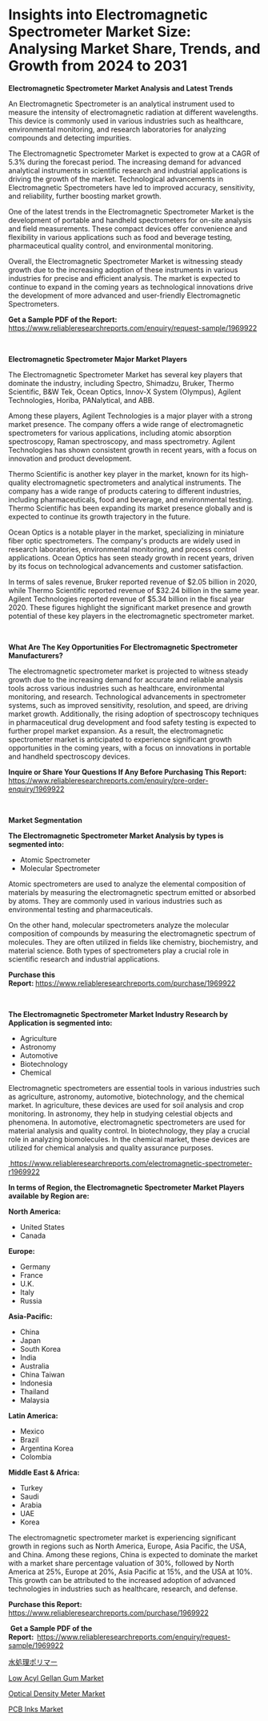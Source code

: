 <p><h1>Insights into Electromagnetic Spectrometer Market Size: Analysing Market Share, Trends, and Growth from 2024 to 2031</h1></p><p><strong>Electromagnetic Spectrometer Market Analysis and Latest Trends</strong></p>
<p><p>An Electromagnetic Spectrometer is an analytical instrument used to measure the intensity of electromagnetic radiation at different wavelengths. This device is commonly used in various industries such as healthcare, environmental monitoring, and research laboratories for analyzing compounds and detecting impurities.</p><p>The Electromagnetic Spectrometer Market is expected to grow at a CAGR of 5.3% during the forecast period. The increasing demand for advanced analytical instruments in scientific research and industrial applications is driving the growth of the market. Technological advancements in Electromagnetic Spectrometers have led to improved accuracy, sensitivity, and reliability, further boosting market growth.</p><p>One of the latest trends in the Electromagnetic Spectrometer Market is the development of portable and handheld spectrometers for on-site analysis and field measurements. These compact devices offer convenience and flexibility in various applications such as food and beverage testing, pharmaceutical quality control, and environmental monitoring.</p><p>Overall, the Electromagnetic Spectrometer Market is witnessing steady growth due to the increasing adoption of these instruments in various industries for precise and efficient analysis. The market is expected to continue to expand in the coming years as technological innovations drive the development of more advanced and user-friendly Electromagnetic Spectrometers.</p></p>
<p><strong>Get a Sample PDF of the Report:&nbsp;</strong> <a href="https://www.reliableresearchreports.com/enquiry/request-sample/1969922">https://www.reliableresearchreports.com/enquiry/request-sample/1969922</a></p>
<p>&nbsp;</p>
<p><strong>Electromagnetic Spectrometer Major Market Players</strong></p>
<p><p>The Electromagnetic Spectrometer Market has several key players that dominate the industry, including Spectro, Shimadzu, Bruker, Thermo Scientific, B&W Tek, Ocean Optics, Innov-X System (Olympus), Agilent Technologies, Horiba, PANalytical, and ABB.</p><p>Among these players, Agilent Technologies is a major player with a strong market presence. The company offers a wide range of electromagnetic spectrometers for various applications, including atomic absorption spectroscopy, Raman spectroscopy, and mass spectrometry. Agilent Technologies has shown consistent growth in recent years, with a focus on innovation and product development.</p><p>Thermo Scientific is another key player in the market, known for its high-quality electromagnetic spectrometers and analytical instruments. The company has a wide range of products catering to different industries, including pharmaceuticals, food and beverage, and environmental testing. Thermo Scientific has been expanding its market presence globally and is expected to continue its growth trajectory in the future.</p><p>Ocean Optics is a notable player in the market, specializing in miniature fiber optic spectrometers. The company's products are widely used in research laboratories, environmental monitoring, and process control applications. Ocean Optics has seen steady growth in recent years, driven by its focus on technological advancements and customer satisfaction.</p><p>In terms of sales revenue, Bruker reported revenue of $2.05 billion in 2020, while Thermo Scientific reported revenue of $32.24 billion in the same year. Agilent Technologies reported revenue of $5.34 billion in the fiscal year 2020. These figures highlight the significant market presence and growth potential of these key players in the electromagnetic spectrometer market.</p></p>
<p>&nbsp;</p>
<p><strong>What Are The Key Opportunities For Electromagnetic Spectrometer Manufacturers?</strong></p>
<p><p>The electromagnetic spectrometer market is projected to witness steady growth due to the increasing demand for accurate and reliable analysis tools across various industries such as healthcare, environmental monitoring, and research. Technological advancements in spectrometer systems, such as improved sensitivity, resolution, and speed, are driving market growth. Additionally, the rising adoption of spectroscopy techniques in pharmaceutical drug development and food safety testing is expected to further propel market expansion. As a result, the electromagnetic spectrometer market is anticipated to experience significant growth opportunities in the coming years, with a focus on innovations in portable and handheld spectroscopy devices.</p></p>
<p><strong>Inquire or Share Your Questions If Any Before Purchasing This Report:</strong> <a href="https://www.reliableresearchreports.com/enquiry/pre-order-enquiry/1969922">https://www.reliableresearchreports.com/enquiry/pre-order-enquiry/1969922</a></p>
<p>&nbsp;</p>
<p><strong>Market Segmentation</strong></p>
<p><strong>The Electromagnetic Spectrometer Market Analysis by types is segmented into:</strong></p>
<p><ul><li>Atomic Spectrometer</li><li>Molecular Spectrometer</li></ul></p>
<p><p>Atomic spectrometers are used to analyze the elemental composition of materials by measuring the electromagnetic spectrum emitted or absorbed by atoms. They are commonly used in various industries such as environmental testing and pharmaceuticals.</p><p>On the other hand, molecular spectrometers analyze the molecular composition of compounds by measuring the electromagnetic spectrum of molecules. They are often utilized in fields like chemistry, biochemistry, and material science. Both types of spectrometers play a crucial role in scientific research and industrial applications.</p></p>
<p><strong>Purchase this Report:&nbsp;</strong><a href="https://www.reliableresearchreports.com/purchase/1969922">https://www.reliableresearchreports.com/purchase/1969922</a></p>
<p>&nbsp;</p>
<p><strong>The Electromagnetic Spectrometer Market Industry Research by Application is segmented into:</strong></p>
<p><ul><li>Agriculture</li><li>Astronomy</li><li>Automotive</li><li>Biotechnology</li><li>Chemical</li></ul></p>
<p><p>Electromagnetic spectrometers are essential tools in various industries such as agriculture, astronomy, automotive, biotechnology, and the chemical market. In agriculture, these devices are used for soil analysis and crop monitoring. In astronomy, they help in studying celestial objects and phenomena. In automotive, electromagnetic spectrometers are used for material analysis and quality control. In biotechnology, they play a crucial role in analyzing biomolecules. In the chemical market, these devices are utilized for chemical analysis and quality assurance purposes.</p></p>
<p><a href="https://www.reliableresearchreports.com/electromagnetic-spectrometer-r1969922">&nbsp;https://www.reliableresearchreports.com/electromagnetic-spectrometer-r1969922</a></p>
<p><strong>In terms of Region, the Electromagnetic Spectrometer Market Players available by Region are:</strong></p>
<p>
    <p> <strong> North America: </strong>
        <ul>
            <li>United States</li>
            <li>Canada</li>
        </ul>
        </p> 
    <p> <strong> Europe: </strong>
        <ul>
            <li>Germany</li>
            <li>France</li>
            <li>U.K.</li>
            <li>Italy</li>
            <li>Russia</li>
        </ul>
        </p> 
    <p> <strong> Asia-Pacific: </strong>
        <ul>
            <li>China</li>
            <li>Japan</li>
            <li>South Korea</li>
            <li>India</li>
            <li>Australia</li>
            <li>China Taiwan</li>
            <li>Indonesia</li>
            <li>Thailand</li>
            <li>Malaysia</li>
        </ul>
        </p> 
    <p> <strong> Latin America: </strong>
        <ul>
            <li>Mexico</li>
            <li>Brazil</li>
            <li>Argentina Korea</li>
            <li>Colombia</li>
        </ul>
        </p> 
    <p> <strong> Middle East & Africa: </strong>
        <ul>
            <li>Turkey</li>
            <li>Saudi</li>
            <li>Arabia</li>
            <li>UAE</li>
            <li>Korea</li>
        </ul>
    </p>
    </p>
<p><p>The electromagnetic spectrometer market is experiencing significant growth in regions such as North America, Europe, Asia Pacific, the USA, and China. Among these regions, China is expected to dominate the market with a market share percentage valuation of 30%, followed by North America at 25%, Europe at 20%, Asia Pacific at 15%, and the USA at 10%. This growth can be attributed to the increased adoption of advanced technologies in industries such as healthcare, research, and defense.</p></p>
<p><strong>Purchase this Report: </strong><a href="https://www.reliableresearchreports.com/purchase/1969922">https://www.reliableresearchreports.com/purchase/1969922</a></p>
<p>&nbsp;<strong>Get a Sample PDF of the Report:&nbsp;&nbsp;</strong><a href="https://www.reliableresearchreports.com/enquiry/request-sample/1969922">https://www.reliableresearchreports.com/enquiry/request-sample/1969922</a></p>
<p><strong></strong></p>
<p><p><a href="https://github.com/one-cool-chick/Market-Research-Report-List-1/blob/main/586281128025.md">水処理ポリマー</a></p><p><a href="https://issuu.com/reportprime-2/docs/low-acyl-gellan-gum-market-size-2030.pptx">Low Acyl Gellan Gum Market</a></p><p><a href="https://github.com/dimitrishawkinswaynenp91rgz/Market-Research-Report-List-2/blob/main/optical-density-meter-market.md">Optical Density Meter Market</a></p><p><a href="https://issuu.com/reportprime-2/docs/pcb-inks-market-size-2030.pptx">PCB Inks Market</a></p></p>